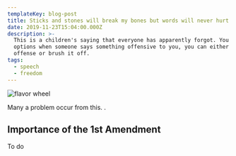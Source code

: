 ```yaml
---
templateKey: blog-post
title: Sticks and stones will break my bones but words will never hurt me
date: 2019-11-23T15:04:00.000Z
description: >-
  This is a children's saying that everyone has apparently forgot. You have two
  options when someone says something offensive to you, you can either take
  offense or brush it off.
tags:
  - speech
  - freedom
---
```

![flavor wheel](/img/flavor_wheel.jpg)

Many a problem occur from this. . 

## Importance of the 1st Amendment

To do
